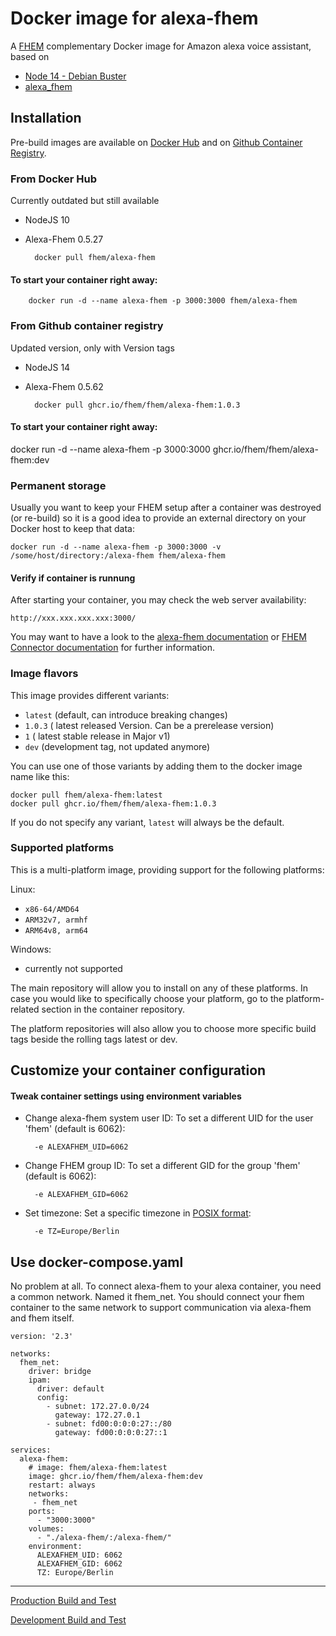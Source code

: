 # Docker image for alexa-fhem
A [FHEM](https://fhem.de/) complementary Docker image for Amazon alexa voice assistant, based on 
- [Node 14 - Debian Buster](https://hub.docker.com/_/node?tab=tags&page=1&name=14-buster-slim)
- [alexa_fhem](https://www.npmjs.com/package/alexa-fhem?activeTab=versions)



## Installation
Pre-build images are available on [Docker Hub](https://hub.docker.com/r/fhem/alexa-fhem) and on [Github Container Registry](https://github.com/orgs/fhem/packages/container/package/fhem/alexa-fhem).

### From Docker Hub
Currently outdated but still available
- NodeJS 10
- Alexa-Fhem 0.5.27


        docker pull fhem/alexa-fhem

#### To start your container right away:

        docker run -d --name alexa-fhem -p 3000:3000 fhem/alexa-fhem

### From Github container registry
Updated version, only with Version tags
- NodeJS 14
- Alexa-Fhem 0.5.62

        docker pull ghcr.io/fhem/fhem/alexa-fhem:1.0.3

#### To start your container right away:

docker run -d --name alexa-fhem -p 3000:3000 ghcr.io/fhem/fhem/alexa-fhem:dev


### Permanent storage
Usually you want to keep your FHEM setup after a container was destroyed (or re-build) so it is a good idea to provide an external directory on your Docker host to keep that data:

    docker run -d --name alexa-fhem -p 3000:3000 -v /some/host/directory:/alexa-fhem fhem/alexa-fhem 

#### Verify if container is runnung
After starting your container, you may check the web server availability:

	http://xxx.xxx.xxx.xxx:3000/

You may want to have a look to the [alexa-fhem documentation](https://wiki.fhem.de/wiki/Alexa-Fhem) or [FHEM Connector documentation](https://wiki.fhem.de/wiki/FHEM_Connector) for further information.


### Image flavors
This image provides different variants:

- `latest` (default, can introduce breaking changes)
- `1.0.3` ( latest released Version. Can be a prerelease version)
- `1` ( latest stable release in Major v1)
- `dev` (development tag, not updated anymore)

You can use one of those variants by adding them to the docker image name like this:

	docker pull fhem/alexa-fhem:latest
	docker pull ghcr.io/fhem/fhem/alexa-fhem:1.0.3

If you do not specify any variant, `latest` will always be the default.

### Supported platforms
This is a multi-platform image, providing support for the following platforms:


Linux:

- `x86-64/AMD64` 
- `ARM32v7, armhf` 
- `ARM64v8, arm64` 


Windows:

- currently not supported


The main repository will allow you to install on any of these platforms.
In case you would like to specifically choose your platform, go to the platform-related section in the container repository.

The platform repositories will also allow you to choose more specific build tags beside the rolling tags latest or dev.


## Customize your container configuration


#### Tweak container settings using environment variables

* Change alexa-fhem system user ID:
	To set a different UID for the user 'fhem' (default is 6062):

		-e ALEXAFHEM_UID=6062

* Change FHEM group ID:
	To set a different GID for the group 'fhem' (default is 6062):

    	-e ALEXAFHEM_GID=6062

* Set timezone:
	Set a specific timezone in [POSIX format](https://en.wikipedia.org/wiki/List_of_tz_database_time_zones):

    	-e TZ=Europe/Berlin

## Use docker-compose.yaml
No problem at all. To connect alexa-fhem to your alexa container, you need a common network.
Named it fhem_net. You should connect your fhem container to the same network to support communication via alexa-fhem and fhem itself.

```
version: '2.3'

networks:
  fhem_net:
    driver: bridge
    ipam:
      driver: default
      config:
        - subnet: 172.27.0.0/24
          gateway: 172.27.0.1
        - subnet: fd00:0:0:0:27::/80
          gateway: fd00:0:0:0:27::1

services:
  alexa-fhem:
    # image: fhem/alexa-fhem:latest
    image: ghcr.io/fhem/fhem/alexa-fhem:dev
    restart: always
    networks:
     - fhem_net
    ports:
      - "3000:3000"
    volumes:
      - "./alexa-fhem/:/alexa-fhem/"
    environment:
      ALEXAFHEM_UID: 6062
      ALEXAFHEM_GID: 6062
      TZ: Europe/Berlin
```

___
[Production Build and Test](https://github.com/fhem/fhem/alexa-fhem-docker/workflows/Build%20and%20Test/badge.svg?branch=master)

[Development Build and Test](https://github.com/fhem/fhem/alexa-fhem-docker/workflows/Build%20and%20Test/badge.svg?branch=dev)
